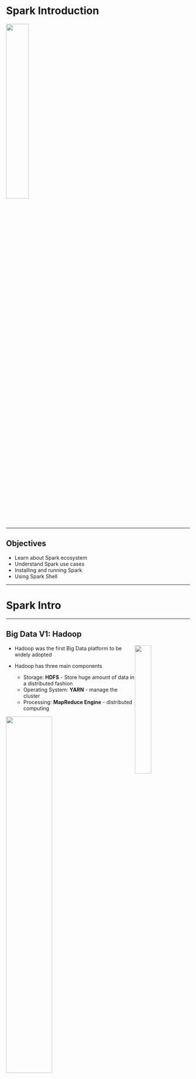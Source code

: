 # Spark Introduction

<img src="../../assets/images/logos/spark-logo-1.png" style="width:35%;"/>  <!-- {"left" : 2.75, "top" : 6.35, "height" : 1.26, "width" : 2.38} -->

---

## Objectives

* Learn about Spark ecosystem
* Understand Spark use cases
* Installing and running Spark
* Using Spark Shell

---

# Spark Intro

---

## Big Data V1: Hadoop

<img src="../../assets/images/logos/hadoop-logo-1.png" style="width:30%;float:right;" /><!-- {"left" : 7.31, "top" : 0.97, "height" : 0.66, "width" : 2.83} -->

* Hadoop was the first Big Data platform to be widely adopted

* Hadoop has three main components
   - Storage: **HDFS** - Store huge amount of data in a distributed fashion
   - Operating System: **YARN** - manage the cluster
   - Processing: **MapReduce Engine** - distributed computing

<img src="../../assets/images/hadoop/hadoop-1.png" style="width:50%;" /><!-- {"left" : 2.02, "top" : 5.6, "height" : 2.98, "width" : 6.21} -->

Notes:

---

## MapReduce Engine

<img src="../../assets/images/logos/hadoop-mapreduce-logo-1.png" style="width:40%;float:right;" /><!-- {"left" : 6.96, "top" : 1.11, "height" : 0.99, "width" : 3.11} -->

* MapReduce was state of the art around 2008

* It was written for a time when
  - Data was on disk
  - And most processing was batch

* How ever MR had its limitations
  - It had high overhead
  - It didn't support 'in-memory' processing
  - It couldn't do 'streaming / real time' work loads

Notes:

---

## Spark

<img src="../../assets/images/logos/spark-logo-1.png" style="width:30%;float:right;" /><!-- {"left" : 8.11, "top" : 1.11, "height" : 1.01, "width" : 1.91} -->

* [Spark](https://spark.apache.org) is an **open Source distributed computing engine**
  - Very fast: On-disk ops are **10x** faster than MR
  - In-memory ops **100x** faster than MR

* General purpose: MR, SQL, streaming, machine learning, analytics

* Hadoop compatible: Runs over Hadoop, Mesos, Yarn, or standalone

* Plays nicely with Big Data ecosystem (S3, Cassandra, HBase)

* Very easy to use API

* _"Spark is the First Big Data platform to integrate batch, streaming and interactive computations in a unified framework." - stratio.com_

---

## Spark's History

<img src="../../assets/images/spark/3rd-party/spark-first-release-2010.png" style="width:45%;float:right;" /><!-- {"left" : 5.96, "top" : 1.11, "height" : 0.99, "width" : 3.11} -->

<img src="../../assets/images/spark/3rd-party/spark-10-year-anniv.png" style="width:15%;float:right;clear:both;" /><!-- {"left" : 6.96, "top" : 1.11, "height" : 0.99, "width" : 3.11} -->

* Spark was created at [Berkeley AMP Lab](https://amplab.cs.berkeley.edu/) around 2009.  First open source release 2010

* Now top-level Apache project

* **[Databricks](https://databricks.com/)** -  Supporting and developing Spark
  - Founded by Spark's creators
  - Employs the most active committers

* Spark is now included with most modern Hadoop distributions

* [Nice video of Spark's history](https://youtu.be/OLJKIogf2nU) - from Spark + AI Summit 2020 

---

## Why is Spark Popular?

<img src="../../assets/images/spark/3rd-party/spark-languages.png" style="width:30%;float:right;" /><!-- {"left" : 5.96, "top" : 1.11, "height" : 0.99, "width" : 3.11} -->

* Ease of use
   - Easy to get up and running
   - Develop on laptop, deploy on cluster

* Multiple language support
   - Java, Scala, Python and R
   - Developers (Java/Scala),   Data Scientists (Python, R)

* High performant

* Plays nice with BigData eco system

* Out of the box functionality
   - Modern functional programming constructs
   - Machine Learning / Streaming / Graph processing

* [Image source and reference](https://youtu.be/OLJKIogf2nU)

Notes:

---

## Spark Versions

| Version | Release Date | Description            |
|---------|--------------|------------------------|
| 1.0     | 2014-05-30   | Initial Apache release |
| 1.6     | 2016-01-04   | Stable 1.x release     |
| 2.0     | 2016-07      | Big update from V1     |
| 2.4     | 2020-01      | Stable v2 release      |
| 3.0     | 2020 Q2      | V3 release             |

<!-- {"left" : 0.25, "top" : 1.5, "height" : 3, "width" : 9.75} -->

Notes:

---

## Spark Components

<img src="../../assets/images/spark/spark-components-1.png" style="width:80%;" /><!-- {"left" : 0.58, "top" : 1.83, "height" : 5.41, "width" : 9.08} -->

Notes:

---

## Spark Components

<img src="../../assets/images/spark/spark-components-1.png" style="width:50%;float:right;" /><!-- {"left" : 0.58, "top" : 1.83, "height" : 5.41, "width" : 9.08} -->

* __Data Storage:__ Pluggable data storage systems
   - Integrates with HDFS, S3, Cassandra DB, and more

* __Cluster Manager:__
   - Runs Spark on multiple nodes
   - Provides the distributed execution environment
   - Works with Mesos, Yarn, Kubernetes, and its own standalone manager


Notes:

---

## Spark Components: Core

<img src="../../assets/images/spark/spark-components-1.png" style="width:50%;float:right;" /><!-- {"left" : 0.58, "top" : 1.83, "height" : 5.41, "width" : 9.08} -->

* **Core** has basic building blocks for distributed computing engine

* Task schedulers and memory management

* Fault recovery (recovers missing pieces on node failure)

* Storage system interfaces

---

## Spark Components

<img src="../../assets/images/spark/spark-components-1.png" style="width:40%;float:right;" /><!-- {"left" : 0.58, "top" : 1.83, "height" : 5.41, "width" : 9.08} -->

* __Spark SQL:__
   - Analyze structured data using SQL

* __Spark Streaming:__
   - Process live streams of data in real-time
   - Low latency, high throughput (1000s events per second)

* __Spark ML:__
   - Machine Learning at scale
   - Classification/regression, collaborative filtering

* __GraphX / GraphFrames:__
   - Graph manipulation, graph-parallel computation
   - Social network friendships, link data

---

## Spark is a Unified Stack

<img src="../../assets/images/spark/spark-components-1.png" style="width:50%;float:right;" /><!-- {"left" : 0.58, "top" : 1.83, "height" : 5.41, "width" : 9.08} -->

* Spark support multiple programming models
   - MapReduce style batch processing
   - Streaming/real-time processing
   - Querying via SQL
   - Machine learning
   - Graph Processing

* All modules are tightly integrated; Facilitates rich applications

* Spark can be the only stack you need!

---

# Spark Use Cases

---

## Spark Use Cases

<img src="../../assets/images/logos/teralytics-logo-1.jpg" style="width:30%;float:right;" /><!-- {"left" : 8.22, "top" : 0.96, "height" : 0.83, "width" : 1.99} -->

* __Teralytics__
   - Processing cell phone events
   - 180 billion events per day
   - Spark + HDFS
   - Estimating usage patterns to enhance coverage (sporting events, commuting, etc.)
   - Source: [1](http://bigdatausecases.info/entry/origin-destination-matrix-using-mobile-network-data-with-spark), [2](https://databricks.com/session/origin-destination-matrix-using-mobile-network-data-with-spark)

<img src="../../assets/images/logos/yahoo-logo-1.png" style="width:30%;float:right;" /><!-- {"left" : 8.35, "top" : 4.29, "height" : 0.49, "width" : 1.85} -->

* __Yahoo__
   - News personalization
   - 120 line Scala program with ML lib replaced 15,000 lines of C++
   - Spark took 30 minutes to run on 100 million samples
   - [Source](https://www.dezyre.com/article/top-5-apache-spark-use-cases/271)

---

## Spark Use Cases

<img src="../../assets/images/logos/netflix-logo-1.png" style="width:30%;float:right;" /><!-- {"left" : 7.43, "top" : 1.09, "height" : 1.21, "width" : 2.63} -->

* __Netflix__
   - Recommendations using Spark + Cassandra
   - Analyzes streaming events (450 billion events per day)
   - Personalization through recommendations
   - Sources: [1](http://bigdatausecases.info/entry/netflix-recommendations-using-spark-and-cassandra-cassandra-summit-2016),  [2](https://www.slideshare.net/DataStax/netflix-recommendations-using-spark-cassandra)

<img src="../../assets/images/logos/starbucks-logo-1.png" style="width:30%;float:right;" /><!-- {"left" : 7.43, "top" : 1.09, "height" : 1.21, "width" : 2.63} -->

* __Starbucks__
   - 30,000+ stores generate Petabyte scale data
   - 1000+ data pipelines in Spark
   - Large scale machine learning using Spark
   - Stack:  Azure cloud + Spark + Delta Lake
   - [Source](https://databricks.com/customers/starbucks)

* More case studies @ [BigDataUseCases.Info](http://bigdatausecases.info/)

---

## Spark at Large Scale

<img src="../../assets/images/logos/tencent-logo-1.png" style="width:15%;float:right;" /><!-- {"left" : 8.59, "top" : 1.02, "height" : 0.91, "width" : 1.58} -->

* Tencent (Social network in China)
  - 8000 nodes
  - 400 TB+ data

<br clear="all"/>  
<img src="../../assets/images/logos/alibaba-logo-1.png" style="width:20%;float:right;" /><!-- {"left" : 7.72, "top" : 2.86, "height" : 0.5, "width" : 2.52} -->

* Alibaba (largest e-commerce site in China)
  - 1 PB scale processing
  - Large scale image processing

<br clear="all"/>  
<img src="../../assets/images/logos/janelia-logo-1.png" style="width:20%;float:right;" /><!-- {"left" : 7.96, "top" : 4.01, "height" : 0.91, "width" : 2.16} -->

* Streaming @ Jenelia Farm
  - 1 TB per hour
  - Analyze medical images

---

# Spark and Hadoop

---

## Spark and Hadoop Timeline

| Hadoop    | Year | Spark                                      |
|-----------|------|--------------------------------------------|
| Created   | 2006 |                                            |
|           | 2009 | Starts at AMP lab                          |
|           | 2010 | Open sourced                               |
| Version 1 | 2011 |                                            |
| Version 2 | 2013 |                                            |
|           | 2014 | Version 1, <br /> Apache top level project |
|           | 2016 | Version 2                                  |
| Version 3 | 2019 |                                            |
|           | 2020 | Version 3                                  |

<!-- {"left" : 0.25, "top" : 1.32, "height" : 5.19, "width" : 9.75} -->

---

## Spark vs. MapReduce

<img src="../../assets/images/spark/3rd-party/mapreduce-vs-spark-1.png" style="width:70%;" /><!-- {"left" : 0.66, "top" : 1.53, "height" : 6.02, "width" : 8.93} -->

---

## Spark vs. MapReduce

* Spark is easier to use than MapReduce

* Friendlier development environment
  - Interactive shells allow faster development
  - Web based UI notebooks allow easier development

* Multiple language support: Java, Python, Scala, R

* Spark is high performant than MR

---

## Spark vs. MapReduce Benchmark

* Daytona Grey Benchmark: Sort 100TB of data
* References:
   - [Databricks blog](https://databricks.com/blog/2014/11/05/spark-officially-sets-a-new-record-in-large-scale-sorting.html)
   - http://sortbenchmark.org/

<img src="../../assets/images/spark/3rd-party/spark-vs-mapreduce-benchmark-1.png" style="width:70%;" /><!-- {"left" : 1.02, "top" : 3.48, "height" : 4.52, "width" : 8.21} -->

---

## Spark and Hadoop

* Hadoop is a **Data Platform**  comprised of:
   - HDFS: File system
   - YARN: Cluster manager
   - Hive: Data warehouse
   - Engines: MapReduce, Spark

* Spark and Hadoop work well together
   - Spark can utilize HDFS distributed data

<img src="../../assets/images/spark/spark-and-hadoop-2.png" style="width:80%;" /><!-- {"left" : 0.48, "top" : 3.29, "height" : 3.07, "width" : 9.29} -->

---

# Running Spark

---

## Spark is a Distributed Engine

* Spark is distributed / cluster system
   - Runs on many nodes to achieve scaling
   - Spark has been demonstrated to scale to thousands of nodes!

* Spark is a Master-Worker architecture

* __Master__ plays coordinator role

* __Workers__ perform computation

<img src="../../assets/images/deep-learning/Distributed-Data-Processing.png" style="width:60%;float:left;"/><!-- {"left" : 6.76, "top" : 0.88, "height" : 4.37, "width" : 3.28} -->

---

## Spark Runtimes

* On-Premise
  - Spark is part of most modern Hadoop distributions
  - Spark can also be downloaded and installed as a standalone system

* Hosted solutions
  - Databricks cloud - hosted Spark platform
  - Cloud vendors: Amazon, Azure, Google

<br clear="all" />

<img src="../../assets/images/logos/databricks-logo-1.png" style="width:20%;" /><!-- {"left" : 0.32, "top" : 5.52, "height" : 0.37, "width" : 2.19} -->
 &nbsp;  &nbsp;<img src="../../assets/images/logos/google-cloud-logo-2.png" style="width:20%;" /><!-- {"left" : 3, "top" : 5.35, "height" : 0.71, "width" : 2.17} -->
 &nbsp;  &nbsp;<img src="../../assets/images/logos/aws-logo-2.png" style="width:20%;" /><!-- {"left" : 5.56, "top" : 5.38, "height" : 0.63, "width" : 1.68} -->
 &nbsp;  &nbsp;<img src="../../assets/images/logos/azure-logo-1.png" style="width:20%;" /><!-- {"left" : 7.63, "top" : 5.35, "height" : 0.71, "width" : 2.46} -->

---

## Databricks

<img src="../../assets/images/spark/3rd-party/databricks-gartner-1.png" style="width:50%;float:right;clear:both;" /><!-- {"left" : 5.84, "top" : 1.09, "height" : 4.5, "width" : 4.4} -->

* Founded by Spark's founders

* Develops majority of Spark platform and offers commercial support

* Also provides hosted Spark platform (**Databricks Cloud**)

* Databricks is recognized as a leading provider for Data Analytics and Machine Learning platform  (Source: [Gartner report](https://databricks.com/p/whitepaper/gartner-magic-quadrant-2020-data-science-machine-learning))

<img src="../../assets/images/logos/databricks-logo-1.png" style="width:30%;float:left;" /><!-- {"left" : 0.6, "top" : 7.87, "height" : 0.56, "width" : 3.28} -->

---

## Databricks Cloud

<img src="../../assets/images/spark/3rd-party/databricks-cloud-1.png" style="width:60%;float:right;" /><!-- {"left" : 5.58, "top" : 1.26, "height" : 2.8, "width" : 4.34} -->

* A hosted platform of Spark

* Zero maintenance

* Auto scale  based on work loads

* Community edition is free
  - A single node with 6GB memory
  - Notebook environment

* https://community.cloud.databricks.com/

---

## Spark in the Cloud

* Spark is pretty well supported on all major cloud platforms

* Basic idea:
   - Upload data into Cloud storage
   - Spin up on-demand Spark cluster to process your data
   - Shutdown when done
   - Pay for use of compute and storage

* Amazon offers **Elastic Map Reduce (EMR)** that includes Spark

* Google has **DataProc** that provisions Spark clusters

* Azure has **HDInsight*** that includes Spark

<br clear="all" />

<img src="../../assets/images/logos/google-cloud-logo-2.png" style="width:20%;" /><!-- {"left" : 3, "top" : 5.35, "height" : 0.71, "width" : 2.17} -->
 &nbsp;  &nbsp;<img src="../../assets/images/logos/aws-logo-2.png" style="width:20%;" /><!-- {"left" : 5.56, "top" : 5.38, "height" : 0.63, "width" : 1.68} -->
 &nbsp;  &nbsp;<img src="../../assets/images/logos/azure-logo-1.png" style="width:20%;" /><!-- {"left" : 7.63, "top" : 5.35, "height" : 0.71, "width" : 2.46} -->

---

## On Prem Deployment: System Requirements

* Operating system
  - Development: Windows, Mac, Linux
  - Deployment: Linux
* Languages:
   - JDK 11
   - Scala 2.12+
   - Python 3
* Hardware

| Resource | Development                       | Production                                                        |
|----------|-----------------------------------|-------------------------------------------------------------------|
| CPU      | 2+ core                           | 12+ core                                                          |
| Memory   | 4+ G                              | 256+ G                                                            |
| Disk     | - Single spindle <br/> - Few gigs | - Multiple spindles <br /> - Several Terabytes per node <br />  |

---

## Scaling on Hadoop (On Premise)

* Hadoop achieves scale by **co-locating** data and compute
* So applications running on Hadoop cluster, mostly process local data (aka **data locality**)
* Pros:
   - Works well on on-prem architecture (1G-10G networks)
   - Very fast processing, because of data locality
* Cons:
   - The cluster size is fixed; very hard to scale up/down dynamically based on demand

<!-- TODO shiva -->
<img src="../../assets/images/hadoop/hadoop-highlevel.png" style="width:47%;float:left;"/><!-- {"left" : 6.76, "top" : 0.88, "height" : 4.37, "width" : 3.28} -->
<img src="../../assets/images/spark/spark_and_hdfs.png" style="width:40%;float:right;"/><!-- {"left" : 6.76, "top" : 0.88, "height" : 4.37, "width" : 3.28} -->

---

## Spark Scaling on the Cloud

<!-- TODO shiva -->
<img src="../../assets/images/google-cloud/cloud-storage-and-compute-1.png" style="width:35%;float:right;clear:both;"/>  <!-- {"left" : 1.02, "top" : 3.44, "height" : 4.98, "width" : 8.21} -->  

* In Cloud architecture, storage and compute are separate!

* Compute nodes stream data from storage (called buckets)

* For this to work, compute nodes and storage must have **ultra high speed** network

* Google built the next gen network for their data centers  using custom hardware, software, network switches ([source](https://cloudplatform.googleblog.com/2015/06/A-Look-Inside-Googles-Data-Center-Networks.html))

* It can deliver more than **1 Petabit/sec** of total bisection bandwidth.

* To put this in perspective,
   - enough for 100,000 servers to exchange information at 10Gb/s each
   - enough to read the entire scanned contents of the Library of Congress in less than 1/10th of a second

---

## Spark Scaling on the Cloud

<!-- TODO shiva -->
<img src="../../assets/images/google-cloud/cloud-storage-and-compute-1.png" style="width:35%;float:right;clear:both;"/>  <!-- {"left" : 1.02, "top" : 3.44, "height" : 4.98, "width" : 8.21} -->  

* Pros:
   - Gives a lot of flexibility on scaling and scheduling computes
   - Can dynamically scale compute capacity up/down
   - Leverages massive infrastructure the cloud vendors have
   - Implemented by cloud vendors / hosted platforms

* Cons:
   - Not easily implemented on-prem/in-house
   - Need to be on a cloud environment
   - Costs can add up for storage and compute

---

## Running a Spark Job

* When a Spark application is launched, the following things happen:
   - Spark talks to the **cluster manager (CM)**, to request resources
   - CM allocates resources for the Spark application
   - Spark then distributes the code to **worker nodes**
   - **Executors** on worker nodes start computing
   - Each Executor can employ multiple **tasks** to parallelize the work

<!-- TODO shiva -->
<img src="../../assets/images/spark/spark_architecture.png" style="width:50%;"/><!-- {"left" : 6.76, "top" : 0.88, "height" : 4.37, "width" : 3.28} -->

---

## Parallelizing Computations

<!-- TODO shiva -->
<img src="../../assets/images/spark/distributed-execution.png" style="width:45%;float:right;" /><!-- {"left" : 0.58, "top" : 1.83, "height" : 5.41, "width" : 9.08} -->

* Here is a simple example of doing a COUNT in a distributed way

* Each worker computes the count for the data it has

* And then an 'aggregator (reducer)' combines the results from multiple workers to produce a final count

* Machine learning computations are more complex; But Spark handles the parallelism

---

# Spark 3

---

## Spark 3

<img src="../../assets/images/spark/3rd-party/spark-2-vs-3.png" style="width:50%;float:right;" /><!-- {"left" : 5.96, "top" : 1.11, "height" : 0.99, "width" : 3.11} -->
<img src="../../assets/images/spark/3rd-party/spark3-patches.png" style="width:35%;float:right;clear:both;" /><!-- {"left" : 5.96, "top" : 1.11, "height" : 0.99, "width" : 3.11} -->

* Spark 3 is a big release;  2020 Q3
* __Performance focused__
* Over 3400+ patches (alost half of them for Spark SQL)
* Easy to switch from 2.x
* Spark 3 features:
   - Delta Lake
   - Spark SQL improvements (adaptive query execution)
   - Better python performance
   - Better Structured Streaming + metrics
   - More on these in the next slides
* References
   - [Spark Summit 2020 Keynote - Spark 3](https://youtu.be/OLJKIogf2nU)
   - [Introducing Apache Spark 3.0 - blog](https://databricks.com/blog/2020/06/18/introducing-apache-spark-3-0-now-available-in-databricks-runtime-7-0.html)
   - [Spark 3.0 Features with Examples](https://sparkbyexamples.com/spark/spark-3-0-features-with-examples-part-i/)

---

## Spark 3 SQL Improvements

<img src="../../assets/images/spark/3rd-party/spark-sql-benchmark-1.png" style="width:20%;float:right;clear:both;" /><!-- {"left" : 5.96, "top" : 1.11, "height" : 0.99, "width" : 3.11} -->

<img src="../../assets/images/spark/3rd-party/spark3-sql-aqe-1.png" style="width:40%;float:right;clear:both;" /><!-- {"left" : 5.96, "top" : 1.11, "height" : 0.99, "width" : 3.11} -->

* Spark SQL is very widely used

* Spark has one of the best SQL engines around

* ANSI SQL support improved

* __Adaptive Query Execution (AQE)__:
   - Can adjust execution plan at runtime (change number of reduces ..etc)
   - Can even observe **data skew** and make changes (This is a big deal, as it happens a lot in real life workloads)
   - Can do effective joins automatically

* [Source](https://youtu.be/OLJKIogf2nU)

---

## Spark 3 Python Improvements

* New APIs for Pandas function

* Faster [Apache Arrow](https://arrow.apache.org/) based calls to Python user code
   - Apache Arrow is a language-independent columnar memory format, for efficient operations on modern hardware like CPUs and GPUs. 
   - Also supports zero-copy reads for lightning-fast data access without serialization overhead.

* UDFs (User Defined Functions) are easier to write and perform better

* [Source](https://youtu.be/OLJKIogf2nU)

<img src="../../assets/images/spark/3rd-party/spark3-python-1.png" style="width:40%;" /><!-- {"left" : 5.96, "top" : 1.11, "height" : 0.99, "width" : 3.11} -->

---

## Spark Ecosystem Projects

* [Koalas](https://github.com/databricks/koalas) :  Pandas API over Spark

* [Delta Lake](https://delta.io/) - Reliable, transactional table storage for Big Data

* [Scikit Learn on Spark](https://pypi.org/project/spark-sklearn/)  Run ML algorithms from Scikit Learn library on Spark

* [Spark Rapids](https://nvidia.github.io/spark-rapids/) - GPU acceleration

* [Data-fu Spark](https://datafu.apache.org/docs/spark/getting-started.html) - A good collection of UDFs for Spark

* [MLFLow](https://mlflow.org/) - Manage machine learning lifecycle

* [More](https://spark.apache.org/third-party-projects.html) 

<img src="../../assets/images/logos/spark-koalas-logo-1.png" style="width:20%;"/><!-- {"left" : 6.76, "top" : 0.88, "height" : 4.37, "width" : 3.28} -->
<img src="../../assets/images/logos/spark-delta-lake-logo-1.png" style="width:40%;"/><!-- {"left" : 6.76, "top" : 0.88, "height" : 4.37, "width" : 3.28} -->

---

# Delta Lake

---

## Data Lakes Evolution

* Data Lakes have emerged as critical part of enterprises
   - 'Where all data comes to rest'
* Cheap
   - Compared to legacy databases, data lakes cost a fraction
* Durable
   - Most data lakes offer 7 - 10 nines (99.99999999) of durability
   - 7 nines means 3 second downtime per year! ([Reference](https://en.wikipedia.org/wiki/High_availability))
* Can store all kinds of data
   - Structured (csv, json) and unstructured (video, pictures, binary) data

<img src="../../assets/images/bigdata/3rd-party/data-lake-1.jpg" style="width:50%;"/><!-- {"left" : 6.76, "top" : 0.88, "height" : 4.37, "width" : 3.28} -->

---

## Challenges with Data Lakes

* Hard to update data
   - Appends lead to incorrect reads
   - Leads to GDPR compliance issues (can not selective delete data)

* Failed jobs can leave data in inconsistent state (A crashed job can leave temporary data behind)

* Combining real time operations (streaming) and batch analytics is not easy

* Keeping historical data for compliance purposes can get expensive.  
   - Keeping multiple copies at Petabyte scale can get expensive

* Difficult to handle large metadata
   - When data grows to Petabyte scale, metadata can become very large too (Terabytes of metadata)

---

## Challenges With Data Lakes

* Too many files
   - As data keeps accumulating, number of files increase over time, and performance decreases
   - The problem is exacerbated when there are too many small files

* Not high performant
   - Querying growing dataset takes longer and longer
   - Partitioning can help, but it is a rigid scheme and not very flexible

* Data quality issues
   - Schema changing overtime can introduce incompatibilities

---

## Delta Lake

* An **opinionated approach** to building Data Lakes

* Brings best of data warehousing and data lakes

* Open source and open format (parquet)

---

## Delta Lake Implementation

* **Every operation is transactional**

* **Fully atomic** - Either fully succeeds or fully aborted

* This fixes the following problems we observed on Data Lakes:
   - Hard to append data
   - Modification of data is difficult
   - Jobs failing midway, leaving debris

---

## Delta Lake Implementation

* All transactions are logged in a journal called **delta log**

* Here is an example, all transactions are sequenced in the order

```text
/path/to/table/_delta_log
   - 0000.json
   - 0001.json
   - ...
   - 0010.json

```

* Since all operations are transactional, now we can go back and retrieve past data easily --> **Time travel**

```sql
SELECT * FROM events
TIMESTAMP AS OF ...

SELECT * FROM events
VERSION AS OF ...
```

* This solves the problem of
   - Keeping historical data efficiently

---

## Delta Lake Implementation

* Problem: _Handling large amount of metadata (100s GB or even into TB!)_

* But Spark is already good at handling large data !

* All Delta Lake metadata is stored alongside with actual data
   - No need to keep a separate catalog!
   - And data and metadata are always in sync

* Stored in open Parquet format

* Parts of the metadata is cached and optimized for fast access

---

## Delta Lake Implementation

* Delta Lake automatically **orders and indexes** data

* Partitioning is done automatically based on data schema  (e.g timestamp)

* As the data is indexed, basic statistics like MIN, MAX are computed automatically
   - So a query like  
   `SELECT MAX(col1) from TABLE1`  
   can return results very very fast, without doing a whole table scan

* __Z-Ordering__ indexing can optimize layout across multiple columns (e.g year, month and date)

* This solves these problems:
   - Too many files
   - Poor performance

---

## Delta Lake Implementation

* All data in Delta Lake **must conform to a strict schema (star etc)**

* Schema is verified when adding/updating data

* Can **set expectations** for a table
   - Table will satisfy all expectations of the table at all times

* For example, here we can make sure `timestamp` and `source` columns are not null

```sql
CREATE TABLE events (
   timestamp  TIMESTAMP NOT NULL,
   source STRING NOT NULL,
   ...
)
```

* This solves the following problem:
   - Data quality issues

---

## Delta Lake Implementation Recap

* Delta Lake solves the common problems in Data Lakes by using the following...

* __ACID transactions__ - all or nothing updates/inserts

* __Spark under the hood__ - to handle large metadata

* __Indexing__ - Optimal data layout for efficient querying

* __Schema validation and expectations__ - to keep data quality

---

## Delta Lake Connectors

* Delta Lakes can be created on the following systems

<img src="../../assets/images/spark/3rd-party/delta-lake-1-connectors.png" style="width:80%;" /><!-- {"left" : 5.96, "top" : 1.11, "height" : 0.99, "width" : 3.11} -->

* [Image source](https://youtu.be/OLJKIogf2nU)

---

## Creating Delta Lakes

* Creating tables is easy - just replace `USING parquet`  to <mark>`USING delta`</mark>

```sql

-- regular parquet table
CREATE TABLE 
...
USING parquet

-- Delta table
CREATE TABLE 
...
USING delta
```

* Migration is easy too

```sql
CONVERT TO DELTA table_name
```

---

## Delta Engine (Photon)

* Highly optimized query engine for Data Lake

* See [this video](https://youtu.be/OLJKIogf2nU) (from 53 minute mark) for an overview of Delta Engine

* Available on Databricks platforms (not open source)

<img src="../../assets/images/spark/3rd-party/delta-engine-benchmark-1.png" style="width:60%;" /><!-- {"left" : 5.96, "top" : 1.11, "height" : 0.99, "width" : 3.11} -->

---

## Future of Spark

* [Project Zen](https://databricks.com/blog/2020/09/04/an-update-on-project-zen-improving-apache-spark-for-python-users.html) - Improve Python usability and Spark

* Continue improving Spark SQL Adaptive Query Execution (AQE) engine

* Continue improving ANSI SQL compliance

---

## Further Reading

* [Learning Spark - 2nd edition](https://www.oreilly.com/library/view/learning-spark-2nd/9781492050032/) by Jules S. Damji, Brooke Wenig, Tathagata Das, Denny Lee

* [High Performance Spark](https://www.oreilly.com/library/view/high-performance-spark/9781491943199/) by Holden Karau, Rachel Warren

* [Spark - 10 years](https://youtu.be/OLJKIogf2nU) - from Spark + AI Summit 2020 

* [Databricks blog](https://databricks.com/blog) - keep up with latest Spark news

<img src="../../assets/images/books/learning-spark-2nd-ed-9781492050049.jpeg" style="width:23%;"/><!-- {"left" : 6.76, "top" : 0.88, "height" : 4.37, "width" : 3.28} -->  &nbsp; 
<img src="../../assets/images/books/high-performance-spark-9781491943205.jpeg" style="width:23%;"/><!-- {"left" : 6.76, "top" : 0.88, "height" : 4.37, "width" : 3.28} -->

---

# Hands on With Spark

---

## Lab: Access Lab Environment

<img src="../../assets/images/generic/lab-setup.png" style="width:40%;float:right;"/><!-- {"left" : 1.84, "top" : 6.25, "height" : 2.18, "width" : 6.57} -->
<img src="../../assets/images/generic/training-sandbox-1.png" style="max-width:40%;float:right;clear:both;"/><!-- {"left" : 5.8, "top" : 1.1, "height" : 4.02, "width" : 4.3} -->

* We can use either
   - training VMs in the Cloud
   - or [Databricks community cloud](https://community.cloud.databricks.com/)

* If using **training VMs**
  - Allocate VMs to students in class

  - Point them to IP address of the machine

  - Access the IP address in a browser

  - Make sure they can see the sandbox splash page

---

## Lab: Test Jupyter + Spark UI

<img src="../../assets/images/generic/jupyter-labs-1.png" style="width:40%;float:right;"/> <!-- {"left" : 5.52, "top" : 1.8, "height" : 4.4, "width" : 4.46} -->

 * Access **Jupyter Labs**

 * Access **Spark Master UI**

 * If accessing services don't work, it is highly likely a network issue. Try the following
     - Try proxy access button
     - Disable any VPN software on student's laptop
     - Connect to 'guest' network
     - Try connecting via 'mobile hotspot'

Notes:

---

## Lab: Distribute Lab Bundle

* **To instructor:**
   - create a lab bundle

```bash
        $   cd spark-labs
        $  ./assemble-labs.sh
```

<!-- {"left" : 0, "top" : 2.37, "height" : 1.05, "width" : 5.62} -->

* This will create a zip file (`labs.out/spark-labs.zip`)
* Distribute this bundle to students
    - Upload it to Google drive or Amazon S3
    - **Explain the difference between .md, .ipynb, .html files**

* **To students**
     - You can open html files in browser to see lab instructions
     - If you have Jupyter environment setup, you can run
     __`./run-jupyter.sh`__
     and view the notebooks

Notes:

---

## Lab: Lab Setup

<img src="../../assets/images/icons/individual-labs.png"  style="max-width:30%;float:right;" /><!-- {"left" : 7.02, "top" : 1.16, "height" : 3.88, "width" : 2.91} -->

* **Overview:**
   - Setting up the labs

* **Approximate time:**
   - 5 mins

* **Instructions:**
   - **SETUP-1** : instructions in the lab bundle

Notes:

---

## Lab:  Testing123

<img src="../../assets/images/icons/individual-labs.png"  style="max-width:30%;float:right;" /><!-- {"left" : 7.02, "top" : 1.16, "height" : 3.88, "width" : 2.91} -->

* **Overview:**
   - Testing the environment

* **Approximate time:**
   - 5 mins

* **Instructions:**
   - Testing123

Notes:

---

## Lab: First Look at Spark

<img src="../../assets/images/icons/individual-labs.png" style="width:25%;float:right;"/><!-- {"left" : 6.76, "top" : 0.88, "height" : 4.37, "width" : 3.28} -->

* **Overview:**
   - We will get started with Spark

* **Approximate run time:**
   - 20-30 mins

* **Instructions:**
   - **Start-1**: First look at Spark (lab 2.1)

Notes:

---

## Review and Q&A

<img src="../../assets/images/icons/q-and-a-1.png" style="width:20%;float:right;" /><!-- {"left" : 8.24, "top" : 1.21, "height" : 1.28, "width" : 1.73} -->

* Let's go over what we have covered so far

* Any questions?

<img src="../../assets/images/icons/quiz-icon.png" style="width:40%;" /><!-- {"left" : 2.69, "top" : 4.43, "height" : 3.24, "width" : 4.86} -->
